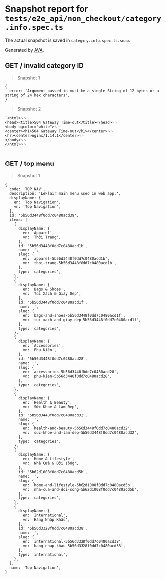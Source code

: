 # Snapshot report for `tests/e2e_api/non_checkout/category.info.spec.ts`

The actual snapshot is saved in `category.info.spec.ts.snap`.

Generated by [AVA](https://ava.li).

## GET / invalid category ID

> Snapshot 1

    {
      error: 'Argument passed in must be a single String of 12 bytes or a string of 24 hex characters',
    }

> Snapshot 2

    `<html>␍␊
    <head><title>504 Gateway Time-out</title></head>␍␊
    <body bgcolor="white">␍␊
    <center><h1>504 Gateway Time-out</h1></center>␍␊
    <hr><center>nginx/1.14.1</center>␍␊
    </body>␍␊
    </html>␍␊
    `

## GET / top menu

> Snapshot 1

    {
      code: 'TOP_NAV',
      description: 'LeFlair main menu used in web app.',
      displayName: {
        en: 'Top Navigation',
        vn: 'Top Navigation',
      },
      id: '5b56d3448f0dd7c0480acd39',
      items: [
        {
          displayName: {
            en: 'Apparel',
            vn: 'Thời Trang',
          },
          id: '5b56d3448f0dd7c0480acd1b',
          name: '',
          slug: {
            en: 'apparel-5b56d3448f0dd7c0480acd1b',
            vn: 'thoi-trang-5b56d3448f0dd7c0480acd1b',
          },
          type: 'categories',
        },
        {
          displayName: {
            en: 'Bags & Shoes',
            vn: 'Túi Xách & Giày Dép',
          },
          id: '5b56d3448f0dd7c0480acd1f',
          name: '',
          slug: {
            en: 'bags-and-shoes-5b56d3448f0dd7c0480acd1f',
            vn: 'tui-xach-and-giay-dep-5b56d3448f0dd7c0480acd1f',
          },
          type: 'categories',
        },
        {
          displayName: {
            en: 'Accessories',
            vn: 'Phụ Kiện',
          },
          id: '5b56d3448f0dd7c0480acd28',
          name: '',
          slug: {
            en: 'accessories-5b56d3448f0dd7c0480acd28',
            vn: 'phu-kien-5b56d3448f0dd7c0480acd28',
          },
          type: 'categories',
        },
        {
          displayName: {
            en: 'Health & Beauty',
            vn: 'Sức Khoẻ & Làm Đẹp',
          },
          id: '5b56d3448f0dd7c0480acd32',
          name: '',
          slug: {
            en: 'health-and-beauty-5b56d3448f0dd7c0480acd32',
            vn: 'suc-khoe-and-lam-dep-5b56d3448f0dd7c0480acd32',
          },
          type: 'categories',
        },
        {
          displayName: {
            en: 'Home & Lifestyle',
            vn: 'Nhà Cửa & Đời sống',
          },
          id: '5b62d1008f0dd7c0480acd5b',
          name: '',
          slug: {
            en: 'home-and-lifestyle-5b62d1008f0dd7c0480acd5b',
            vn: 'nha-cua-and-doi-song-5b62d1008f0dd7c0480acd5b',
          },
          type: 'categories',
        },
        {
          displayName: {
            en: 'International',
            vn: 'Hàng Nhập Khẩu',
          },
          id: '5b56d3328f0dd7c0480acd38',
          name: '',
          slug: {
            en: 'international-5b56d3328f0dd7c0480acd38',
            vn: 'hang-nhap-khau-5b56d3328f0dd7c0480acd38',
          },
          type: 'international',
        },
      ],
      name: 'Top Navigation',
    }
